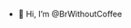 - 👋 Hi, I’m @BrWithoutCoffee

<!---
BrWithoutCoffee/BrWithoutCoffee is a ✨ special ✨ repository because its `README.md` (this file) appears on your GitHub profile.
You can click the Preview link to take a look at your changes.
--->
